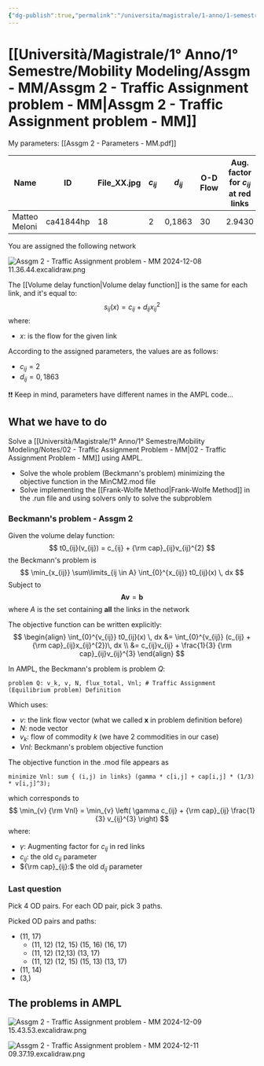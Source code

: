 ```yaml
---
{"dg-publish":true,"permalink":"/universita/magistrale/1-anno/1-semestre/mobility-modeling/assgm-mm/assgm-2-traffic-assignment-problem-mm/"}
---
```



# [[Università/Magistrale/1° Anno/1° Semestre/Mobility Modeling/Assgm - MM/Assgm 2 - Traffic Assignment problem - MM\|Assgm 2 - Traffic Assignment problem - MM]]


My parameters: [[Assgm 2 - Parameters - MM.pdf]]

| Name          | ID        | File_XX.jpg | $c_{ij}$ | $d_{ij}$ | O-D Flow | Aug. factor for $c_{ij}$ at red links |
| ------------- | --------- | ----------- | -------- | -------- | -------- | ------------------------------------- |
| Matteo Meloni | ca41844hp | 18          | 2        | 0,1863   | 30       | 2.9430                                |

You are assigned the following network

![Assgm 2 - Traffic Assignment problem - MM 2024-12-08 11.36.44.excalidraw.png](/img/user/Universit%C3%A0/Magistrale/1%C2%B0%20Anno/1%C2%B0%20Semestre/Mobility%20Modeling/Assgm%20-%20MM/Allegati/Assgm%202%20-%20Traffic%20Assignment%20problem%20-%20MM%202024-12-08%2011.36.44.excalidraw.png)


The [[Volume delay function\|Volume delay function]] is the same for each link, and it's equal to:
$$
s_{ij}(x) = c_{ij} + d_{ij}x_{ij}^{2}
$$
where:
- $x:$ is the flow for the given link

According to the assigned parameters, the values are as follows:
- $c_{ij} = 2$
- $d_{ij} = 0,1863$

❗❗ Keep in mind, parameters have different names in the AMPL code...

## What we have to do

Solve a [[Università/Magistrale/1° Anno/1° Semestre/Mobility Modeling/Notes/02 - Traffic Assignment Problem - MM\|02 - Traffic Assignment Problem - MM]] using AMPL. 
- Solve the whole problem (Beckmann's problem) minimizing the objective function in the MinCM2.mod file
- Solve implementing the [[Frank-Wolfe Method\|Frank-Wolfe Method]] in the .run file and using solvers only to solve the subproblem

### Beckmann's problem - Assgm 2

Given the volume delay function:
$$
t0_{ij}(v_{ij}) = c_{ij} + {\rm cap}_{ij}v_{ij}^{2}
$$
the Beckmann's problem is
$$
\min_{x_{ij}} \sum\limits_{ij \in A} \int_{0}^{x_{ij}} t0_{ij}(x) \, dx
$$
Subject to
$$
\mathbf{A}\mathbf{v} = \mathbf{b}
$$
where $A$ is the set containing **all** the links in the network

The objective function can be written explicitly:
$$
\begin{align}
\int_{0}^{v_{ij}}  t0_{ij}(x) \, dx &= \int_{0}^{v_{ij}} (c_{ij} + {\rm cap}_{ij}x_{ij}^{2})\, dx \\
&= c_{ij}v_{ij} + \frac{1}{3} {\rm cap}_{ij}v_{ij}^{3}
\end{align}
$$

In AMPL, the Beckmann's problem is problem $Q$:

```AMPL
problem Q: v_k, v, N, flux_total, Vnl; # Traffic Assignment (Equilibrium problem) Definition
```

Which uses:
- $v:$ the link flow vector (what we called $\mathbf{x}$ in problem definition before)
- $N:$ node vector
- $v_{k}:$ flow of commodity $k$ (we have 2 commodities in our case)
- $Vnl:$ Beckmann's problem objective function

The objective function in the .mod file appears as

```AMPL
minimize Vnl: sum { (i,j) in links} (gamma * c[i,j] + cap[i,j] * (1/3) * v[i,j]^3);
```

which corresponds to
$$
\min_{v} {\rm Vnl} = \min_{v} \left(  \gamma  c_{ij} + {\rm cap}_{ij} \frac{1}{3} v_{ij}^{3}  \right)
$$
where:
- $\gamma:$ Augmenting factor for $c_{ij}$ in red links
- $c_{ij}:$ the old $c_{ij}$ parameter
- ${\rm cap}_{ij}:$ the old $d_{ij}$ parameter


### Last question

Pick 4 OD pairs.
For each OD pair, pick 3 paths.

Picked OD pairs and paths:
- (11, 17)
	- (11, 12) (12, 15) (15, 16) (16, 17)
	- (11, 12) (12,13) (13, 17)
	- (11, 12) (12, 15) (15, 13) (13, 17)
- (11, 14)
- (3,)


## The problems in AMPL

![Assgm 2 - Traffic Assignment problem - MM 2024-12-09 15.43.53.excalidraw.png](/img/user/Universit%C3%A0/Magistrale/1%C2%B0%20Anno/1%C2%B0%20Semestre/Mobility%20Modeling/Assgm%20-%20MM/Allegati/Assgm%202%20-%20Traffic%20Assignment%20problem%20-%20MM%202024-12-09%2015.43.53.excalidraw.png)


![Assgm 2 - Traffic Assignment problem - MM 2024-12-11 09.37.19.excalidraw.png](/img/user/Universit%C3%A0/Magistrale/1%C2%B0%20Anno/1%C2%B0%20Semestre/Mobility%20Modeling/Assgm%20-%20MM/Allegati/Assgm%202%20-%20Traffic%20Assignment%20problem%20-%20MM%202024-12-11%2009.37.19.excalidraw.png)


